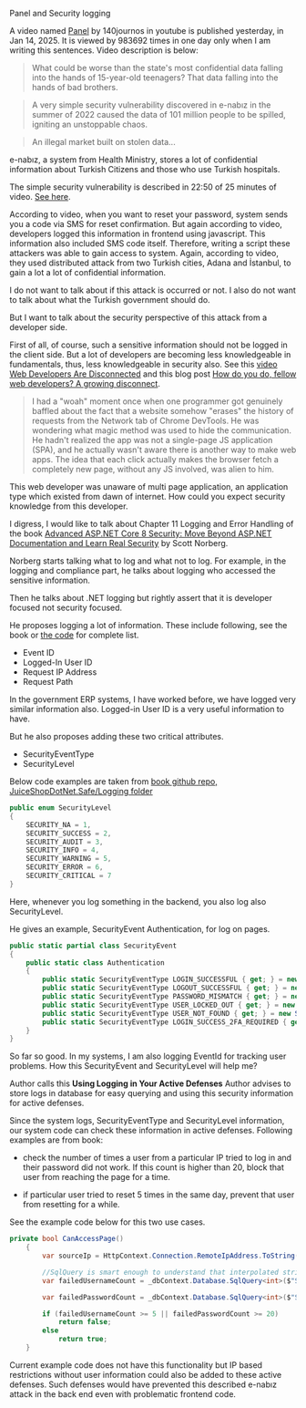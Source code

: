Panel and Security logging

A video named [Panel](https://youtu.be/5BzGetrwpoU) by  140journos in youtube is published yesterday, in Jan 14, 2025.
It is viewed by 983692 times in one day only when I am writing this sentences.
Video description is below:

>What could be worse than the state's most confidential data falling into the hands of 15-year-old teenagers? 
>That data falling into the hands of bad brothers.

>A very simple security vulnerability discovered in e-nabız in the summer of 2022 caused the data of 101 million people to be spilled, igniting an unstoppable chaos.

>An illegal market built on stolen data...

e-nabız, a system from Health Ministry, stores a lot of confidential information about Turkish Citizens and those who use Turkish hospitals.

The simple security vulnerability is described in 22:50 of 25 minutes of video.
[See here](https://youtu.be/5BzGetrwpoU?t=1370).

According to video, when you want to reset your password, system sends you a code via SMS for reset confirmation.
But again according to video, developers logged this information in frontend using javascript.
This information also included SMS code itself.
Therefore, writing a script these attackers was able to gain access to system.
Again, according to video, they used distributed attack from two Turkish cities, Adana and İstanbul, to gain a lot a lot of confidential information.

I do not want to talk about if this attack is occurred or not.
I also do not want to talk about what the Turkish government should do.

But I want to talk about the security perspective of this attack from a developer side.

First of all, of course, such a sensitive information should not be logged in the client side.
But a lot of developers are becoming less knowledgeable in fundamentals, thus, less knowledgeable in security also.
See this [video Web Developers Are Disconnected](https://www.youtube.com/watch?v=oNjfXnhq0UM) and this blog post [How do you do, fellow web developers? A growing disconnect](https://rakhim.exotext.com/web-developers-a-growing-disconnect).

> I had a "woah" moment once when one programmer got genuinely baffled about the fact that a website somehow "erases" the history of requests from the Network tab of Chrome DevTools. He was wondering what magic method was used to hide the communication. He hadn't realized the app was not a single-page JS application (SPA), and he actually wasn't aware there is another way to make web apps. The idea that each click actually makes the browser fetch a completely new page, without any JS involved, was alien to him. 

This web developer was  unaware of multi page application, an application type which existed from dawn of internet.
How could you expect security knowledge from this developer.

I digress, I would like to talk about Chapter 11 Logging and Error Handling of the book [Advanced ASP.NET Core 8 Security: Move Beyond ASP.NET Documentation and Learn Real Security](https://link.springer.com/book/10.1007/979-8-8688-0494-6) by Scott Norberg.

Norberg starts talking what to log and what not to log.
For example, in the logging and compliance part, he talks about logging who accessed the sensitive information.

Then he talks about .NET logging but rightly assert that it is developer focused not security focused.

He proposes logging a lot of information.
These include following, see the book or [the code](https://github.com/Apress/Advanced-ASP.NET-Core-8-Security-2nd-ed) for complete list.

- Event ID
- Logged-In User ID 
- Request IP Address 
- Request Path 

In the government ERP systems, I have worked before, we have logged very similar information also.
Logged-in User ID is a very useful information to have.

But he also proposes adding these two critical attributes.

- SecurityEventType
- SecurityLevel

Below code examples are taken from [book github repo, JuiceShopDotNet.Safe/Logging folder](https://github.com/Apress/Advanced-ASP.NET-Core-8-Security-2nd-ed/tree/main/JuiceShopDotNet.Safe/Logging)



```csharp
public enum SecurityLevel
{
    SECURITY_NA = 1,
    SECURITY_SUCCESS = 2,
    SECURITY_AUDIT = 3,
    SECURITY_INFO = 4,
    SECURITY_WARNING = 5,
    SECURITY_ERROR = 6,
    SECURITY_CRITICAL = 7
}
```

Here, whenever you log something in the backend, you also log also SecurityLevel.

He gives an example, SecurityEvent Authentication, for log on pages.

```csharp
public static partial class SecurityEvent
{
    public static class Authentication
    {
        public static SecurityEventType LOGIN_SUCCESSFUL { get; } = new SecurityEventType(1200, LogLevel.Information, SecurityEventType.SecurityLevel.SECURITY_SUCCESS);
        public static SecurityEventType LOGOUT_SUCCESSFUL { get; } = new SecurityEventType(1201, LogLevel.Information, SecurityEventType.SecurityLevel.SECURITY_SUCCESS);
        public static SecurityEventType PASSWORD_MISMATCH { get; } = new SecurityEventType(1202, LogLevel.Debug, SecurityEventType.SecurityLevel.SECURITY_INFO);
        public static SecurityEventType USER_LOCKED_OUT { get; } = new SecurityEventType(1203, LogLevel.Debug, SecurityEventType.SecurityLevel.SECURITY_WARNING);
        public static SecurityEventType USER_NOT_FOUND { get; } = new SecurityEventType(1204, LogLevel.Information, SecurityEventType.SecurityLevel.SECURITY_WARNING);
        public static SecurityEventType LOGIN_SUCCESS_2FA_REQUIRED { get; } = new SecurityEventType(1210, LogLevel.Information, SecurityEventType.SecurityLevel.SECURITY_INFO);
    }
}
```

So far so good. 
In my systems, I am also logging EventId for tracking user problems.
How this SecurityEvent and SecurityLevel will help me?

Author calls this **Using Logging in Your Active Defenses**
Author advises to store logs in database for easy querying and using this security information for active defenses.

Since the system logs, SecurityEventType and SecurityLevel information, our system code can check these information in active defenses.
Following examples are from book:

- check the number of times a user from a particular IP tried to log in and their password did not work. If this count is higher than 20, block that user from reaching the page for a time.

- if particular user tried to reset 5 times in the same day, prevent that user from resetting for a while.


See the example code below for this two use cases.

```csharp
private bool CanAccessPage()
    {
        var sourceIp = HttpContext.Connection.RemoteIpAddress.ToString();

        //SqlQuery is smart enough to understand that interpolated string values should be treated as parameters, so this is safe from SQL injection attacks
        var failedUsernameCount = _dbContext.Database.SqlQuery<int>($"SELECT COUNT(1) AS Value FROM SecurityEvent WHERE DateCreated > {DateTime.UtcNow.AddDays(-1)} AND RequestIP = {sourceIp} AND EventID = {Logging.SecurityEvent.Authentication.USER_NOT_FOUND.EventId}").Single();

        var failedPasswordCount = _dbContext.Database.SqlQuery<int>($"SELECT COUNT(1) AS Value FROM SecurityEvent WHERE DateCreated > {DateTime.UtcNow.AddDays(-1)} AND RequestIP = {sourceIp} AND EventID = {Logging.SecurityEvent.Authentication.PASSWORD_MISMATCH.EventId}").Single();

        if (failedUsernameCount >= 5 || failedPasswordCount >= 20)
            return false;
        else
            return true;
    }
```  
Current example code does not have this functionality but IP based restrictions without user information could also be added to these active defenses.
Such defenses would have prevented this described e-nabız attack in the back end  even with problematic frontend code.




